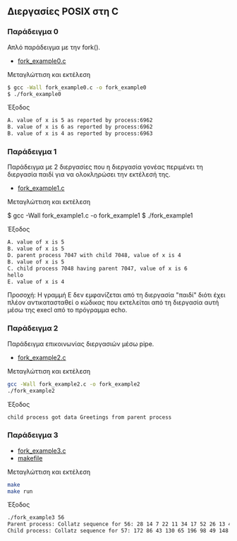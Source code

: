 ## Διεργασίες POSIX στη C

### Παράδειγμα 0
Απλό παράδειγμα με την fork().

* [fork_example0.c](fork_example0.c)


Μεταγλώττιση και εκτέλεση

```bash
$ gcc -Wall fork_example0.c -o fork_example0
$ ./fork_example0
```

Έξοδος

```bash
A. value of x is 5 as reported by process:6962
B. value of x is 6 as reported by process:6962
B. value of x is 4 as reported by process:6963
```

### Παράδειγμα 1
Παράδειγμα με 2 διεργασίες που η διεργασία γονέας περιμένει τη διεργασία παιδί για να ολοκληρώσει την εκτέλεσή της.

* [fork_example1.c](fork_example1.c)

Μεταγλώττιση και εκτέλεση

$ gcc -Wall fork_example1.c -o fork_example1
$ ./fork_example1


Έξοδος

```bash	
A. value of x is 5
B. value of x is 5
D. parent process 7047 with child 7048, value of x is 4
B. value of x is 5
C. child process 7048 having parent 7047, value of x is 6
hello
E. value of x is 4
```

Προσοχή: Η γραμμή Ε δεν εμφανίζεται από τη διεργασία "παιδί" διότι έχει πλέον αντικατασταθεί ο κώδικας που εκτελείται από τη διεργασία αυτή μέσω της execl από το πρόγραμμα echo. 

### Παράδειγμα 2
Παράδειγμα επικοινωνίας διεργασιών μέσω pipe.

* [fork_example2.c](fork_example2.c)

Μεταγλώττιση και εκτέλεση

```bash
gcc -Wall fork_example2.c -o fork_example2
./fork_example2
```

Έξοδος 

```bash
child process got data Greetings from parent process
```

### Παράδειγμα 3

* [fork_example3.c](fork_example3.c)
* [makefile](makefile)

Μεταγλώττιση και εκτέλεση

```bash	
make 
make run
```

Έξοδος

```bash
./fork_example3 56
Parent process: Collatz sequence for 56: 28 14 7 22 11 34 17 52 26 13 40 20 10 5 16 8 4 2 1
Child process: Collatz sequence for 57: 172 86 43 130 65 196 98 49 148 74 37 112 56 28 14 7 22 11 34 17 52 26 13 40 20 10 5 16 8 4 2 1
```